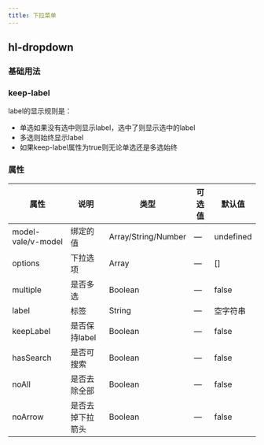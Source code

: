 ```yaml
---
title: 下拉菜单
---
```


## hl-dropdown

### 基础用法

<hl-demo-dropdown />

### keep-label

<hl-demo-dropdown-keeplabel />

label的显示规则是：

- 单选如果没有选中则显示label，选中了则显示选中的label
- 多选则始终显示label
- 如果keep-label属性为true则无论单选还是多选始终

### 属性

| 属性               | 说明             | 类型                | 可选值 | 默认值    |
| ------------------ | ---------------- | ------------------- | ------ | --------- |
| model-vale/v-model | 绑定的值         | Array/String/Number | —      | undefined |
| options            | 下拉选项         | Array               | —      | []        |
| multiple           | 是否多选         | Boolean             | —      | false     |
| label              | 标签             | String              | —      | 空字符串  |
| keepLabel          | 是否保持label    | Boolean             | —      | false     |
| hasSearch          | 是否可搜索       | Boolean             | —      | false     |
| noAll              | 是否去除全部     | Boolean             | —      | false     |
| noArrow            | 是否去掉下拉箭头 | Boolean             | —      | false     |
